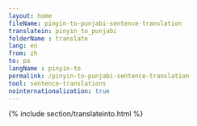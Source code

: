```yaml
---
layout: home
fileName: pinyin-to-punjabi-sentence-translation
translatein: pinyin_to_punjabi
folderName : translate
lang: en
from: zh
to: pa
langName : pinyin-to
permalink: /pinyin-to-punjabi-sentence-translation
tool: sentence-translations
nointernationalization: true
---
```

{% include section/translateinto.html %}
